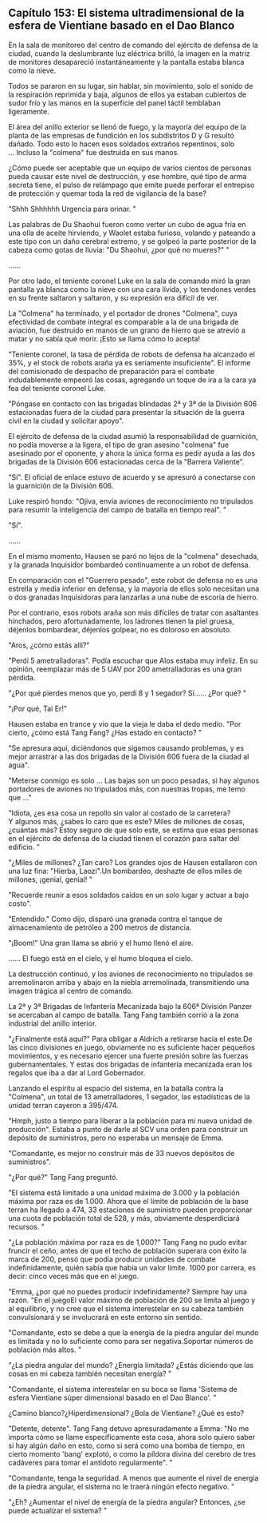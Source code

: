 
## Capítulo 153: El sistema ultradimensional de la esfera de Vientiane basado en el Dao Blanco

En la sala de monitoreo del centro de comando del ejército de defensa de la ciudad, cuando la deslumbrante luz eléctrica brilló, la imagen en la matriz de monitores desapareció instantáneamente y la pantalla estaba blanca como la nieve.

Todos se pararon en su lugar, sin hablar, sin movimiento, solo el sonido de la respiración reprimida y baja, algunos de ellos ya estaban cubiertos de sudor frío y las manos en la superficie del panel táctil temblaban ligeramente.

El área del anillo exterior se llenó de fuego, y la mayoría del equipo de la planta de las empresas de fundición en los subdistritos D y G resultó dañado. Todo esto lo hacen esos soldados extraños repentinos, solo ... Incluso la "colmena" fue destruida en sus manos.

¿Cómo puede ser aceptable que un equipo de varios cientos de personas pueda causar este nivel de destrucción, y ese hombre, qué tipo de arma secreta tiene, el pulso de relámpago que emite puede perforar el entrepiso de protección y quemar toda la red de vigilancia de la base?

"Shhh Shhhhhh Urgencia para orinar. "

Las palabras de Du Shaohui fueron como verter un cubo de agua fría en una olla de aceite hirviendo, y Waolet estaba furioso, volando y pateando a este tipo con un daño cerebral extremo, y se golpeó la parte posterior de la cabeza como gotas de lluvia: "Du Shaohui, ¿por qué no mueres?" "

......

Por otro lado, el teniente coronel Luke en la sala de comando miró la gran pantalla ya blanca como la nieve con una cara lívida, y los tendones verdes en su frente saltaron y saltaron, y su expresión era difícil de ver.

La "Colmena" ha terminado, y el portador de drones "Colmena", cuya efectividad de combate integral es comparable a la de una brigada de aviación, fue destruido en manos de un grano de hierro que se atrevió a matar y no sabía qué morir. ¡Esto se llama cómo lo acepta!

"Teniente coronel, la tasa de pérdida de robots de defensa ha alcanzado el 35%, y el stock de robots araña ya es seriamente insuficiente". El informe del comisionado de despacho de preparación para el combate indudablemente empeoró las cosas, agregando un toque de ira a la cara ya fea del teniente coronel Luke.

"Póngase en contacto con las brigadas blindadas 2ª y 3ª de la División 606 estacionadas fuera de la ciudad para presentar la situación de la guerra civil en la ciudad y solicitar apoyo".

El ejército de defensa de la ciudad asumió la responsabilidad de guarnición, no podía moverse a la ligera, el tipo de gran asesino "colmena" fue asesinado por el oponente, y ahora la única forma es pedir ayuda a las dos brigadas de la División 606 estacionadas cerca de la "Barrera Valiente".

"Sí". El oficial de enlace estuvo de acuerdo y se apresuró a conectarse con la guarnición de la División 606.

Luke respiró hondo: "Ojiva, envía aviones de reconocimiento no tripulados para resumir la inteligencia del campo de batalla en tiempo real". "

"Sí".

......

En el mismo momento, Hausen se paró no lejos de la "colmena" desechada, y la granada Inquisidor bombardeó continuamente a un robot de defensa.

En comparación con el "Guerrero pesado", este robot de defensa no es una estrella y media inferior en defensa, y la mayoría de ellos solo necesitan una o dos granadas Inquisidoras para lanzarlas a una nube de escoria de hierro.

Por el contrario, esos robots araña son más difíciles de tratar con asaltantes hinchados, pero afortunadamente, los ladrones tienen la piel gruesa, déjenlos bombardear, déjenlos golpear, no es doloroso en absoluto.

"Aros, ¿cómo estás allí?"

"Perdí 5 ametralladoras". Podía escuchar que Alos estaba muy infeliz. En su opinión, reemplazar más de 5 UAV por 200 ametralladoras es una gran pérdida.

"¿Por qué pierdes menos que yo, perdí 8 y 1 segador? Sí...... ¿Por qué? "

"¡Por qué, Tai Er!"

Hausen estaba en trance y vio que la vieja le daba el dedo medio. "Por cierto, ¿cómo está Tang Fang? ¿Has estado en contacto? "

"Se apresura aquí, diciéndonos que sigamos causando problemas, y es mejor arrastrar a las dos brigadas de la División 606 fuera de la ciudad al agua".

"Meterse conmigo es solo ... Las bajas son un poco pesadas, si hay algunos portadores de aviones no tripulados más, con nuestras tropas, me temo que ..."

"Idiota, ¿es esa cosa un repollo sin valor al costado de la carretera? Y algunos más, ¿sabes lo caro que es este? Miles de millones de cosas, ¿cuántas más? Estoy seguro de que solo este, se estima que esas personas en el ejército de defensa de la ciudad tienen el corazón para saltar del edificio. "

"¿Miles de millones? ¿Tan caro? Los grandes ojos de Hausen estallaron con una luz fina: "Hierba, Laozi".Un bombardeo, deshazte de ellos miles de millones, ¡genial, genial! "

"Recuerde reunir a esos soldados caídos en un solo lugar y actuar a bajo costo".

"Entendido." Como dijo, disparó una granada contra el tanque de almacenamiento de petróleo a 200 metros de distancia.

"¡Boom!" Una gran llama se abrió y el humo llenó el aire.

...... El fuego está en el cielo, y el humo bloquea el cielo.

La destrucción continuó, y los aviones de reconocimiento no tripulados se arremolinaron arriba y abajo en la niebla arremolinada, transmitiendo una imagen trágica al centro de comando.

La 2ª y 3ª Brigadas de Infantería Mecanizada bajo la 606ª División Panzer se acercaban al campo de batalla. Tang Fang también corrió a la zona industrial del anillo interior.

"¿Finalmente está aquí?" Para obligar a Aldrich a retirarse hacia el este.De las cinco divisiones en juego, obviamente no es suficiente hacer pequeños movimientos, y es necesario ejercer una fuerte presión sobre las fuerzas gubernamentales. Y estas dos brigadas de infantería mecanizada eran los regalos que iba a dar al Lord Gobernador.

Lanzando el espíritu al espacio del sistema, en la batalla contra la "Colmena", un total de 13 ametralladores, 1 segador, las estadísticas de la unidad terran cayeron a 395/474.

"Hmph, justo a tiempo para liberar a la población para mi nueva unidad de producción". Estaba a punto de darle al SCV una orden para construir un depósito de suministros, pero no esperaba un mensaje de Emma.

"Comandante, es mejor no construir más de 33 nuevos depósitos de suministros".

"¿Por qué?" Tang Fang preguntó.

"El sistema está limitado a una unidad máxima de 3.000 y la población máxima por raza es de 1.000. Ahora que el límite de población de la base terran ha llegado a 474, 33 estaciones de suministro pueden proporcionar una cuota de población total de 528, y más, obviamente desperdiciará recursos. "

"¿La población máxima por raza es de 1,000?" Tang Fang no pudo evitar fruncir el ceño, antes de que el techo de población superara con éxito la marca de 200, pensó que podía producir unidades de combate indefinidamente, quién sabía que había un valor límite. 1000 por carrera, es decir: cinco veces más que en el juego.

"Emma, ¿por qué no puedes producir indefinidamente? Siempre hay una razón. "En el juegoEl valor máximo de población de 200 se limita al juego y al equilibrio, y no cree que el sistema interestelar en su cabeza también convulsionará y se involucrará en este entorno sin sentido.

"Comandante, esto se debe a que la energía de la piedra angular del mundo es limitada y no lo suficiente como para ser negativa.Soportar números de población más altos. "

"¿La piedra angular del mundo? ¿Energía limitada? ¿Estás diciendo que las cosas en mi cabeza también necesitan energía? "

"Comandante, el sistema interestelar en su boca se llama 'Sistema de esfera Vientiane súper dimensional basado en el Dao Blanco'. "

¿Camino blanco?¿Hiperdimensional? ¿Bola de Vientiane? ¿Qué es esto?

"Detente, detente". Tang Fang detuvo apresuradamente a Emma: "No me importa cómo se llame específicamente esta cosa, ahora solo quiero saber si hay algún daño en esto, como si será como una bomba de tiempo, en cierto momento 'bang' explotó, o como la píldora divina del cerebro de tres cadáveres para tomar el antídoto regularmente". "

"Comandante, tenga la seguridad. A menos que aumente el nivel de energía de la piedra angular, el sistema no le traerá ningún efecto negativo. "

"¿Eh? ¿Aumentar el nivel de energía de la piedra angular? Entonces, ¿se puede actualizar el sistema? "